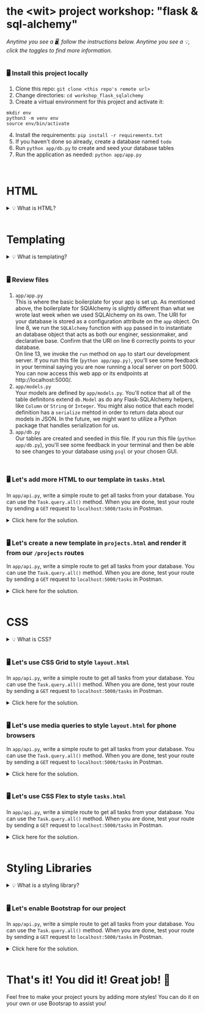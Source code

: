 # the \<wit\> project workshop: "flask & sql-alchemy"


_Anytime you see a 🖥, follow the instructions below. Anytime you see a 💡, click the toggles to find more information._
<br><br>


### 🖥 Install this project locally
1. Clone this repo: `git clone <this repo's remote url>`
2. Change directories: `cd workshop_flask_sqlalchemy`
3. Create a virtual environment for this project and activate it:
```
mkdir env
python3 -m venv env
source env/bin/activate
```
4. Install the requirements: `pip install -r requirements.txt`
5. If you haven't done so already, create a database named `todo`
6. Run `python app/db.py` to create and seed your database tables
7. Run the application as needed: `python app/app.py`
<br>





# HTML

<details><summary>💡 What is HTML?</summary>
<hr>

### HTML


### Accessibility


<hr>
</details><br>





# Templating

<details><summary>💡 What is templating?</summary>
<hr>

### Templating


### Jinja


### `render_template()`


<hr>
</details><br>


### 🖥 Review files
1. `app/app.py`<br>
This is where the basic boilerplate for your app is set up. As mentioned above, the boilerplate for SQlAlchemy is slightly different than what we wrote last week when we used SQLAlchemy on its own. The URI for your database is stored as a configuration attribute on the `app` object. On line 8, we run the `SQLAlchemy` function with `app` passed in to instantiate an database object that acts as both our enginer, sessionmaker, and declarative base. Confirm that the URI on line 6 correctly points to your database.<br>
On line 13, we invoke the `run` method on `app` to start our development server. If you run this file (`python app/app.py)`, you'll see some feedback in your terminal saying you are now running a local server on port 5000. You can now access this web app or its endpoints at http://localhost:5000/.
2. `app/models.py`<br>
Your models are defined by `app/models.py`. You'll notice that all of the table definitons extend `db.Model` as do any Flask-SQLAlchemy helpers, like `Column` or `String` or `Integer`. You might also notice that each model definition has a `serialize` mehtod in order to return data about our models in JSON. In the future, we might want to utilize a Python package that handles serialization for us.
3. `app/db.py`<br>
Our tables are created and seeded in this file. If you run this file (`python app/db.py`), you'll see some feedback in your terminal and then be able to see changes to your database using `psql` or your chosen GUI.
<br>





### 🖥 Let's add more HTML to our template in `tasks.html`
In `app/api.py`, write a simple route to get all tasks from your database. You can use the `Task.query.all()` method. When you are done, test your route by sending a `GET` request to `localhost:5000/tasks` in Postman.
<br>
<details><summary>Click here for the solution.</summary>
<hr>
  
```py

```

<hr>
</details>
<br>





### 🖥 Let's create a new template in `projects.html` and render it from our `/projects` routes
In `app/api.py`, write a simple route to get all tasks from your database. You can use the `Task.query.all()` method. When you are done, test your route by sending a `GET` request to `localhost:5000/tasks` in Postman.
<br>
<details><summary>Click here for the solution.</summary>
<hr>
  
```py

```

<hr>
</details>
<br>




# CSS

<details><summary>💡 What is CSS?</summary>
<hr>

### CSS


### CSS Flex


### CSS Grid


### CSS Media Queries


<hr>
</details><br>


### 🖥 Let's use CSS Grid to style `layout.html`
In `app/api.py`, write a simple route to get all tasks from your database. You can use the `Task.query.all()` method. When you are done, test your route by sending a `GET` request to `localhost:5000/tasks` in Postman.
<br>
<details><summary>Click here for the solution.</summary>
<hr>
  
```py

```

<hr>
</details>
<br>


### 🖥 Let's use media queries to style `layout.html` for phone browsers
In `app/api.py`, write a simple route to get all tasks from your database. You can use the `Task.query.all()` method. When you are done, test your route by sending a `GET` request to `localhost:5000/tasks` in Postman.
<br>
<details><summary>Click here for the solution.</summary>
<hr>
  
```py

```

<hr>
</details>
<br>


### 🖥 Let's use CSS Flex to style `tasks.html`
In `app/api.py`, write a simple route to get all tasks from your database. You can use the `Task.query.all()` method. When you are done, test your route by sending a `GET` request to `localhost:5000/tasks` in Postman.
<br>
<details><summary>Click here for the solution.</summary>
<hr>
  
```py

```

<hr>
</details>
<br>





# Styling Libraries

<details><summary>💡 What is a styling library?</summary>
<hr>

### Styling Libraries


### Bootstrap


<hr>
</details><br>


### 🖥 Let's enable Bootstrap for our project
In `app/api.py`, write a simple route to get all tasks from your database. You can use the `Task.query.all()` method. When you are done, test your route by sending a `GET` request to `localhost:5000/tasks` in Postman.
<br>
<details><summary>Click here for the solution.</summary>
<hr>
  
```py

```

<hr>
</details>
<br>





# That's it! You did it! Great job! 👏
Feel free to make your project yours by adding more styles! You can do it on your own or use Bootsrap to assist you!
